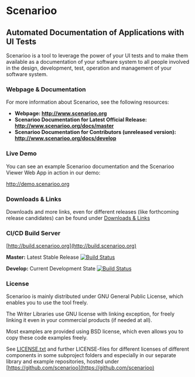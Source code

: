 # Scenarioo

## Automated Documentation of Applications with UI Tests

Scenarioo is a tool to leverage the power of your UI tests and to make them available as a documentation of your software system to all people involved in the design, development, test, operation and management of your software system.

### Webpage & Documentation

For more information about Scenarioo, see the following resources:

* **Webpage: http://www.scenarioo.org**
* **Scenarioo Documentation for Latest Official Release: http://www.scenarioo.org/docs/master** 
* **Scenarioo Documentation for Contributors (unreleased version): http://www.scenarioo.org/docs/develop** 


### Live Demo

You can see an example Scenarioo documentation and the Scenarioo Viewer Web App in action in our demo:

http://demo.scenarioo.org

### Downloads & Links

Downloads and more links, even for different releases (like forthcoming release candidates) can be found under [Downloads & Links](docs/downloads-and-links.md)

### CI/CD Build Server

[http://build.scenarioo.org](http://build.scenarioo.org) 

**Master:** Latest Stable Release [![Build Status](http://build.scenarioo.org/jenkins/buildStatus/icon?job=scenarioo/master)](http://build.scenarioo.org/jenkins/job/scenarioo/job/master/)

**Develop:** Current Development State [![Build Status](http://build.scenarioo.org/jenkins/buildStatus/icon?job=scenarioo/develop)](http://build.scenarioo.org/jenkins/job/scenarioo/job/develop/)

### License

Scenarioo is mainly distributed under GNU General Public License, which enables you to use the tool freely.

The Writer Libraries use GNU license with linking exception, for freely linking it even in your commercial products (if needed at all).

Most examples are provided using BSD license, which even allows you to copy these code examples freely.

See [LICENSE.txt](LICENSE.txt) and further LICENSE-files for different licenses of different components in some subproject folders and especially in our separate library and example repositories, hosted under [https://github.com/scenarioo](https://github.com/scenarioo)
